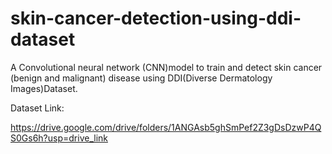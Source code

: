 # skin-cancer-detection-using-ddi-dataset
A Convolutional neural network (CNN)model to train and detect skin cancer (benign and malignant) disease using DDI(Diverse Dermatology Images)Dataset.


Dataset Link:

https://drive.google.com/drive/folders/1ANGAsb5ghSmPef2Z3gDsDzwP4QS0Gs6h?usp=drive_link
